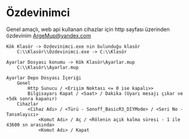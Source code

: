 # Özdevinimci
Genel amaçlı, web api kullanan cihazlar için http sayfası üzerinden özdevinim ArgeMup@yandex.com

    Kök Klasör -> Özdevinimci.exe nin bulunduğu klasör
        C:\\Klasör\\Özdevinimci.exe -> C:\\Klasör

    Ayarlar Dosyası konumu -> Kök Klasör\Ayarlar.mup
        C:\\Klasör\\Ayarlar.mup

    Ayarlar Depo Dosyası İçeriği
        Genel
            Http Sunucu / <Erişim Noktası <= 0 ise kapalı>>
            Bilgisayarı Kapat / <Saat> / Dakika (Uyarı mesajı çıkar ve +5dk sonra kapanır)
        Cihazlar
            <Cihaz Adı> / <Türü - Sonoff_BasicR3_DIYMode> / <Seri No - Tanımlayıcı>
                <Komut Adı> / Aç / <Rölenin açık kalma süresi - 1 ile 43600 sn arasında>
                <Komut Adı> / Kapat